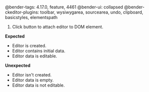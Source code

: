 @bender-tags: 4.17.0, feature, 4461
@bender-ui: collapsed
@bender-ckeditor-plugins: toolbar, wysiwygarea, sourcearea, undo, clipboard, basicstyles, elementspath

1. Click button to attach editor to DOM element.

**Expected**
  * Editor is created.
  * Editor contains initial data.
  * Editor data is editable.

**Unexpected**
  * Editor isn't created.
  * Editor data is empty.
  * Editor data is not editable.
